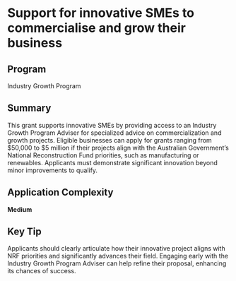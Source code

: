 # Support for innovative SMEs to commercialise and grow their business
  
## Program
Industry Growth Program

## Summary
This grant supports innovative SMEs by providing access to an Industry Growth Program Adviser for specialized advice on commercialization and growth projects. Eligible businesses can apply for grants ranging from $50,000 to $5 million if their projects align with the Australian Government’s National Reconstruction Fund priorities, such as manufacturing or renewables. Applicants must demonstrate significant innovation beyond minor improvements to qualify.

## Application Complexity
**Medium**

## Key Tip
Applicants should clearly articulate how their innovative project aligns with NRF priorities and significantly advances their field. Engaging early with the Industry Growth Program Adviser can help refine their proposal, enhancing its chances of success.
